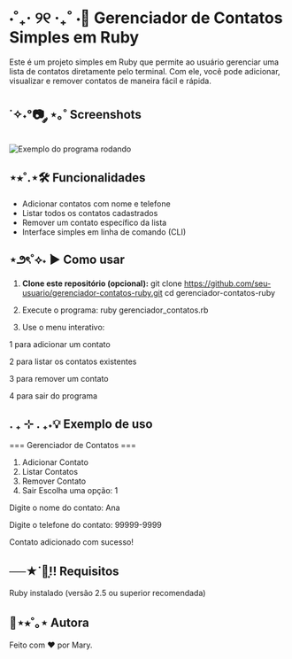 # ⋅˚₊‧ ୨୧ ‧₊˚ ⋅📇 Gerenciador de Contatos Simples em Ruby

Este é um projeto simples em Ruby que permite ao usuário gerenciar uma lista de contatos diretamente pelo terminal. Com ele, você pode adicionar, visualizar e remover contatos de maneira fácil e rápida.

## ˙✧˖°📷 ༘ ⋆｡˚ Screenshots

![Exemplo do programa rodando](´ctts.png)


## ⋆⭒˚.⋆🛠️ Funcionalidades

- Adicionar contatos com nome e telefone
- Listar todos os contatos cadastrados
- Remover um contato específico da lista
- Interface simples em linha de comando (CLI)

## ⋆౨ৎ˚⟡˖ ࣪▶️ Como usar

1. **Clone este repositório (opcional):**
   git clone https://github.com/seu-usuario/gerenciador-contatos-ruby.git
   cd gerenciador-contatos-ruby
   
2. Execute o programa:
ruby gerenciador_contatos.rb

3. Use o menu interativo:

1 para adicionar um contato

2 para listar os contatos existentes

3 para remover um contato

4 para sair do programa

## . ₊ ⊹ . ₊˖💡 Exemplo de uso

=== Gerenciador de Contatos ===
1. Adicionar Contato
2. Listar Contatos
3. Remover Contato
4. Sair
Escolha uma opção: 1


Digite o nome do contato: Ana

Digite o telefone do contato: 99999-9999

Contato adicionado com sucesso!

## ──★˙🍓̟!! Requisitos
Ruby instalado (versão 2.5 ou superior recomendada)

## 🎸⋆⭒˚｡⋆ Autora

Feito com ❤️ por Mary.
